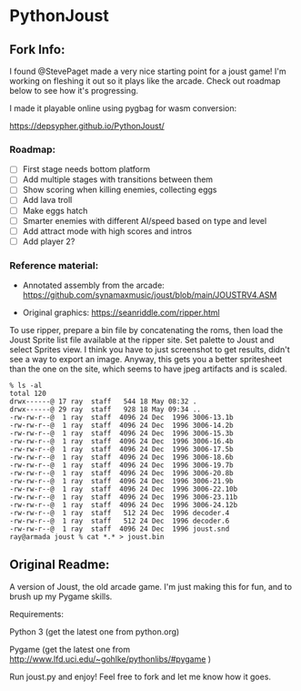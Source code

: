 PythonJoust
===========

## Fork Info:
I found @StevePaget made a very nice starting point for a joust game! I'm working on fleshing it out so it plays like the arcade. Check out roadmap below to see how it's progressing.

I made it playable online using pygbag for wasm conversion:

https://depsypher.github.io/PythonJoust/

### Roadmap:
- [ ] First stage needs bottom platform
- [ ] Add multiple stages with transitions between them
- [ ] Show scoring when killing enemies, collecting eggs
- [ ] Add lava troll
- [ ] Make eggs hatch
- [ ] Smarter enemies with different AI/speed based on type and level
- [ ] Add attract mode with high scores and intros
- [ ] Add player 2?

### Reference material:
* Annotated assembly from the arcade:
https://github.com/synamaxmusic/joust/blob/main/JOUSTRV4.ASM


* Original graphics:
https://seanriddle.com/ripper.html

To use ripper, prepare a bin file by concatenating the roms, then load the Joust Sprite list file available at the ripper site. Set palette to Joust and select Sprites view. I think you have to just screenshot to get results, didn't see a way to export an image. Anyway, this gets you a better spritesheet than the one on the site, which seems to have jpeg artifacts and is scaled. 
```
% ls -al
total 120
drwx------@ 17 ray  staff   544 18 May 08:32 .
drwx------@ 29 ray  staff   928 18 May 09:34 ..
-rw-rw-r--@  1 ray  staff  4096 24 Dec  1996 3006-13.1b
-rw-rw-r--@  1 ray  staff  4096 24 Dec  1996 3006-14.2b
-rw-rw-r--@  1 ray  staff  4096 24 Dec  1996 3006-15.3b
-rw-rw-r--@  1 ray  staff  4096 24 Dec  1996 3006-16.4b
-rw-rw-r--@  1 ray  staff  4096 24 Dec  1996 3006-17.5b
-rw-rw-r--@  1 ray  staff  4096 24 Dec  1996 3006-18.6b
-rw-rw-r--@  1 ray  staff  4096 24 Dec  1996 3006-19.7b
-rw-rw-r--@  1 ray  staff  4096 24 Dec  1996 3006-20.8b
-rw-rw-r--@  1 ray  staff  4096 24 Dec  1996 3006-21.9b
-rw-rw-r--@  1 ray  staff  4096 24 Dec  1996 3006-22.10b
-rw-rw-r--@  1 ray  staff  4096 24 Dec  1996 3006-23.11b
-rw-rw-r--@  1 ray  staff  4096 24 Dec  1996 3006-24.12b
-rw-rw-r--@  1 ray  staff   512 24 Dec  1996 decoder.4
-rw-rw-r--@  1 ray  staff   512 24 Dec  1996 decoder.6
-rw-rw-r--@  1 ray  staff  4096 24 Dec  1996 joust.snd
ray@armada joust % cat *.* > joust.bin
```


## Original Readme:
A version of Joust, the old arcade game. I'm just making this for fun, and to brush up my Pygame skills.

Requirements:

Python 3 (get the latest one from python.org)

Pygame (get the latest one from http://www.lfd.uci.edu/~gohlke/pythonlibs/#pygame )

Run joust.py and enjoy!
Feel free to fork and let me know how it goes.

